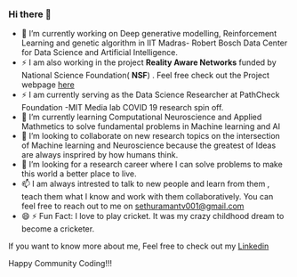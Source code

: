 ### Hi there 👋


- 🔭 I’m currently working on Deep generative modelling, Reinforcement Learning and genetic algorithm in IIT Madras- Robert Bosch Data Center for Data Science and Artificial Intelligence. 
- ⚡ I am also working in the project **Reality Aware Networks** funded by National Science Foundation( **NSF**) . Feel free check out the Project webpage [here](https://ashwinashok.github.io/realityawarenetworks/)
- ⚡ I am currently serving as the Data Science Researcher at PathCheck Foundation -MIT Media lab COVID 19 research spin off. 
- 🌱 I’m currently learning Computational Neuroscience and Applied Mathmetics to solve fundamental problems in Machine learning and AI
- 👯 I’m looking to collaborate on new research topics on the intersection of Machine learning and Neuroscience because the greatest of Ideas are always insprired by how humans think. 
- 🤔 I’m looking for a research career where I can solve problems to make this world a better place to live. 
- 📫 I am always intrested to talk to new people and learn from them , teach them what I know and work with them collaboratively. You can feel free to reach out to me on sethuramantv001@gmail.com
- 😄 ⚡ Fun Fact: I love to play cricket. It was my crazy childhood dream to become a cricketer. 

If you want to know more about me, Feel free to check out my [Linkedin](https://www.linkedin.com/in/sethuraman-t-v-64099b137/)

Happy Community Coding!!!

